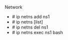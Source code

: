 
Network
* \# ip netns add ns1
* \# ip netns [list]
* \# ip netns del ns1
* \# ip netns exec ns1 bash